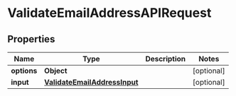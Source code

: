 

# ValidateEmailAddressAPIRequest


## Properties

Name | Type | Description | Notes
------------ | ------------- | ------------- | -------------
**options** | **Object** |  |  [optional]
**input** | [**ValidateEmailAddressInput**](ValidateEmailAddressInput.md) |  |  [optional]



